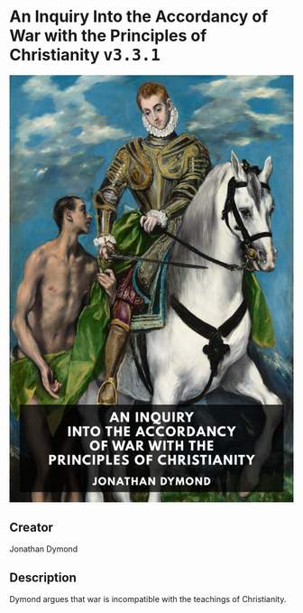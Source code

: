 
# An Inquiry Into the Accordancy of War with the Principles of Christianity <kbd>v3.3.1</kbd>

<center>
  <img src="./cover-1024.jpg"/>
</center>

## Creator
Jonathan Dymond

## Description
Dymond argues that war is incompatible with the teachings of Christianity.
